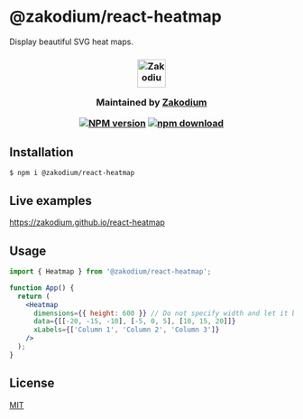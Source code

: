 # @zakodium/react-heatmap

Display beautiful SVG heat maps.

<h3 align="center">

  <a href="https://www.zakodium.com">
    <img src="https://www.zakodium.com/brand/zakodium-logo-white.svg" width="50" alt="Zakodium logo" />
  </a>

  <p>
    Maintained by <a href="https://www.zakodium.com">Zakodium</a>
  </p>

  [![NPM version][npm-image]][npm-url]
  [![npm download][download-image]][download-url]

</h3>

## Installation

`$ npm i @zakodium/react-heatmap`

## Live examples

https://zakodium.github.io/react-heatmap

## Usage

```jsx
import { Heatmap } from '@zakodium/react-heatmap';

function App() {
  return (
    <Heatmap
      dimensions={{ height: 600 }} // Do not specify width and let it be responsive
      data={[[-20, -15, -10], [-5, 0, 5], [10, 15, 20]]}
      xLabels={['Column 1', 'Column 2', 'Column 3']}
    />
  );
}
```

## License

[MIT](./LICENSE)

[npm-image]: https://img.shields.io/npm/v/@zakodium/react-heatmap.svg?style=flat-square
[npm-url]: https://www.npmjs.com/package/@zakodium/react-heatmap
[download-image]: https://img.shields.io/npm/dm/@zakodium/react-heatmap.svg?style=flat-square
[download-url]: https://www.npmjs.com/package/@zakodium/react-heatmap
